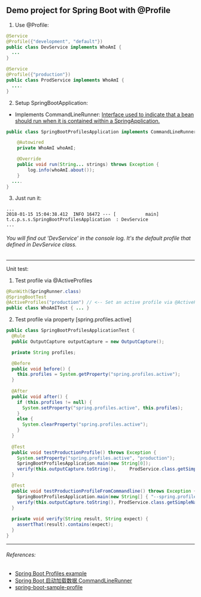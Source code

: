 Demo project for Spring Boot with @Profile
----------------------------------------------------
1. Use @Profile:
```java
@Service
@Profile({"development", "default"})
public class DevService implements WhoAmI {
  ...
}

@Service
@Profile({"production"})
public class ProdService implements WhoAmI {
  ....
}
```

2. Setup SpringBootApplication:
  * Implements CommandLineRunner: [Interface used to indicate that a bean should run when it is contained within a SpringApplication.](https://docs.spring.io/spring-boot/docs/current/api/org/springframework/boot/CommandLineRunner.html)
```java
public class SpringBootProfilesApplication implements CommandLineRunner {

	@Autowired
	private WhoAmI whoAmI;

	@Override
	public void run(String... strings) throws Exception {
		log.info(whoAmI.about());
	}
  ....
}
```

3. Just run it:
```
...
2018-01-15 15:04:38.412  INFO 16472 --- [           main] t.c.p.s.s.SpringBootProfilesApplication  : DevService
...
```
###### You will find out 'DevService' in the console log. It's the default profile that defined in DevService class.
----------------------------------------------------
Unit test:
1. Test profile via @ActiveProfiles
```java
@RunWith(SpringRunner.class)
@SpringBootTest
@ActiveProfiles("production") // <-- Set an active profile via @ActiveProfiles
public class WhoAmITest { ... }
```

2. Test profile via property [spring.profiles.active]
```java
public class SpringBootProfilesApplicationTest {
  @Rule
  public OutputCapture outputCapture = new OutputCapture();

  private String profiles;

  @Before
  public void before() {
    this.profiles = System.getProperty("spring.profiles.active");
  }
  
  @After
  public void after() {
    if (this.profiles != null) {
      System.setProperty("spring.profiles.active", this.profiles);
    }
    else {
      System.clearProperty("spring.profiles.active");
    }
  }
  
  @Test
  public void testProductionProfile() throws Exception {
    System.setProperty("spring.profiles.active", "production");
    SpringBootProfilesApplication.main(new String[0]);
    verify(this.outputCapture.toString(),     ProdService.class.getSimpleName());
  }

  @Test
  public void testProductionProfileFromCommandline() throws Exception {
    SpringBootProfilesApplication.main(new String[] { "--spring.profiles.active=production" });
    verify(this.outputCapture.toString(), ProdService.class.getSimpleName());
  }
  
  private void verify(String result, String expect) {
    assertThat(result).contains(expect);
  }
}
```

----------------------------------------------------
###### References:
* [Spring Boot Profiles example](https://www.mkyong.com/spring-boot/spring-boot-profiles-example/)
* [Spring Boot 启动加载数据 CommandLineRunner](http://blog.csdn.net/catoop/article/details/50501710)
* [spring-boot-sample-profile](https://github.com/spring-projects/spring-boot/tree/master/spring-boot-samples/spring-boot-sample-profile)
